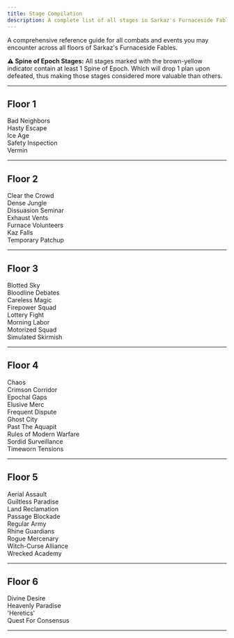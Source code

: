 ```yaml
---
title: Stage Compilation
description: A complete list of all stages in Sarkaz's Furnaceside Fables.
---
```


A comprehensive reference guide for all combats and events you may encounter across all floors of Sarkaz's Furnaceside Fables.

<div class="spine-epoch-disclaimer">
  <strong>⚠️ Spine of Epoch Stages:</strong> All stages marked with the brown-yellow indicator contain at least 1 Spine of Epoch. Which will drop 1 plan upon defeated, thus making those stages considered more valuable than others.
</div>

---

## Floor 1

<div class="stage-grid">
  <div class="stage-card combat spine-epoch">
    <span class="stage-name">Bad Neighbors</span>
  </div>
  <div class="stage-card combat">
    <span class="stage-name">Hasty Escape</span>
  </div>
  <div class="stage-card combat">
    <span class="stage-name">Ice Age</span>
  </div>
  <div class="stage-card combat spine-epoch">
    <span class="stage-name">Safety Inspection</span>
  </div>
  <div class="stage-card combat">
    <span class="stage-name">Vermin</span>
  </div>
</div>

---

## Floor 2
<div class="stage-grid">
  <div class="stage-card combat spine-epoch">
    <span class="stage-name">Clear the Crowd</span>
  </div>
  <div class="stage-card combat spine-epoch">
    <span class="stage-name">Dense Jungle</span>
  </div>
  <div class="stage-card combat spine-epoch">
    <span class="stage-name">Dissuasion Seminar</span>
  </div>
  <div class="stage-card combat spine-epoch">
    <span class="stage-name">Exhaust Vents</span>
  </div>
  <div class="stage-card combat spine-epoch">
    <span class="stage-name">Furnace Volunteers</span>
  </div>
  <div class="stage-card combat">
    <span class="stage-name">Kaz Falls</span>
  </div>
  <div class="stage-card combat">
    <span class="stage-name">Temporary Patchup</span>
  </div>
</div>

---

## Floor 3

<div class="stage-grid">
  <div class="stage-card combat spine-epoch">
    <span class="stage-name">Blotted Sky</span>
  </div>
  <div class="stage-card combat spine-epoch">
    <span class="stage-name">Bloodline Debates</span>
  </div>
  <div class="stage-card combat">
    <span class="stage-name">Careless Magic</span>
  </div>
  <div class="stage-card combat">
    <span class="stage-name">Firepower Squad</span>
  </div>
  <div class="stage-card combat spine-epoch">
    <span class="stage-name">Lottery Fight</span>
  </div>
  <div class="stage-card combat spine-epoch">
    <span class="stage-name">Morning Labor</span>
  </div>
  <div class="stage-card combat spine-epoch">
    <span class="stage-name">Motorized Squad</span>
  </div>
  <div class="stage-card combat spine-epoch">
    <span class="stage-name">Simulated Skirmish</span>
  </div>
</div>

---

## Floor 4
<div class="stage-grid">
  <div class="stage-card combat">
    <span class="stage-name">Chaos</span>
  </div>
  <div class="stage-card combat">
    <span class="stage-name">Crimson Corridor</span>
  </div>
  <div class="stage-card combat spine-epoch">
    <span class="stage-name">Epochal Gaps</span>
  </div>
  <div class="stage-card combat">
    <span class="stage-name">Elusive Merc</span>
  </div>
  <div class="stage-card combat spine-epoch">
    <span class="stage-name">Frequent Dispute</span>
  </div>
  <div class="stage-card combat">
    <span class="stage-name">Ghost City</span>
  </div>
  <div class="stage-card combat spine-epoch">
    <span class="stage-name">Past The Aquapit</span>
  </div>
  <div class="stage-card combat">
    <span class="stage-name">Rules of Modern Warfare</span>
  </div>
  <div class="stage-card combat spine-epoch">
    <span class="stage-name">Sordid Surveillance</span>
  </div>
  <div class="stage-card combat spine-epoch">
    <span class="stage-name">Timeworn Tensions</span>
  </div>
</div>

---

## Floor 5
<div class="stage-grid">
  <div class="stage-card combat">
    <span class="stage-name">Aerial Assault</span>
  </div>
  <div class="stage-card combat">
    <span class="stage-name">Guiltless Paradise</span>
  </div>
  <div class="stage-card combat">
    <span class="stage-name">Land Reclamation</span>
  </div>
  <div class="stage-card combat spine-epoch">
    <span class="stage-name">Passage Blockade</span>
  </div>
  <div class="stage-card combat">
    <span class="stage-name">Regular Army</span>
  </div>
  <div class="stage-card combat">
    <span class="stage-name">Rhine Guardians</span>
  </div>
  <div class="stage-card combat">
    <span class="stage-name">Rogue Mercenary</span>
  </div>
  <div class="stage-card combat">
    <span class="stage-name">Witch-Curse Alliance</span>
  </div>
  <div class="stage-card combat spine-epoch">
    <span class="stage-name">Wrecked Academy</span>
  </div>
</div>

---

## Floor 6

<div class="stage-grid combat">
  <div class="stage-card combat">
    <span class="stage-name">Divine Desire</span>
  </div>
  <div class="stage-card combat">
    <span class="stage-name">Heavenly Paradise</span>
  </div>
  <div class="stage-card combat">
    <span class="stage-name">'Heretics'</span>
  </div>
  <div class="stage-card combat">
    <span class="stage-name">Quest For Consensus</span>
  </div>
</div>

---